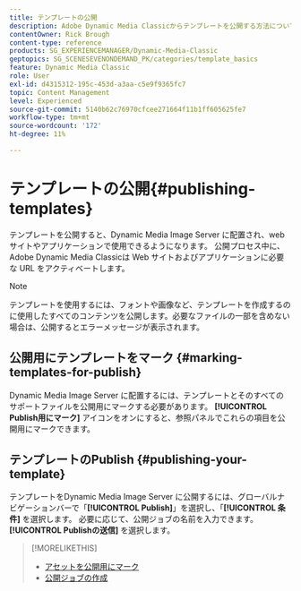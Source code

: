 ```yaml
---
title: テンプレートの公開
description: Adobe Dynamic Media Classicからテンプレートを公開する方法について説明します。
contentOwner: Rick Brough
content-type: reference
products: SG_EXPERIENCEMANAGER/Dynamic-Media-Classic
geptopics: SG_SCENESEVENONDEMAND_PK/categories/template_basics
feature: Dynamic Media Classic
role: User
exl-id: d4315312-195c-453d-a3aa-c5e9f9365fc7
topic: Content Management
level: Experienced
source-git-commit: 5140b62c76970cfcee271664f11b1ff605625fe7
workflow-type: tm+mt
source-wordcount: '172'
ht-degree: 11%

---
```


# テンプレートの公開{#publishing-templates}

テンプレートを公開すると、Dynamic Media Image Server に配置され、web サイトやアプリケーションで使用できるようになります。 公開プロセス中に、Adobe Dynamic Media Classicは Web サイトおよびアプリケーションに必要な URL をアクティベートします。

>[!NOTE]
>
>テンプレートを使用するには、フォントや画像など、テンプレートを作成するのに使用したすべてのコンテンツを公開します。必要なファイルの一部を含めない場合は、公開するとエラーメッセージが表示されます。

## 公開用にテンプレートをマーク {#marking-templates-for-publish}

Dynamic Media Image Server に配置するには、テンプレートとそのすべてのサポートファイルを公開用にマークする必要があります。 **[!UICONTROL Publish用にマーク]** アイコンをオンにすると、参照パネルでこれらの項目を公開用にマークできます。

## テンプレートのPublish {#publishing-your-template}

テンプレートをDynamic Media Image Server に公開するには、グローバルナビゲーションバーで「**[!UICONTROL Publish]**」を選択し、「**[!UICONTROL 条件]** を選択します。 必要に応じて、公開ジョブの名前を入力できます。 **[!UICONTROL Publishの送信]** を選択します。

>[!MORELIKETHIS]
>
>* [ アセットを公開用にマーク ](publishing-files.md#publish_after_uploading)
>* [ 公開ジョブの作成 ](publishing-files.md#creating_a_publish_job)
